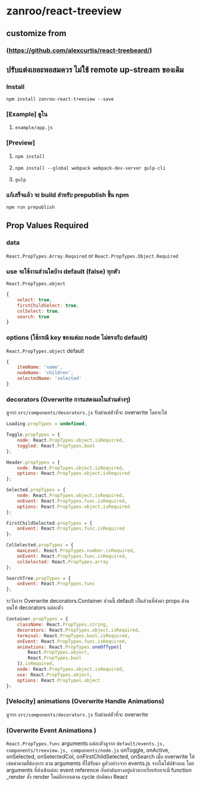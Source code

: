 # zanroo/react-treeview
## customize from
### (https://github.com/alexcurtis/react-treebeard/)

## ปรับแต่งเยอะพอสมควร ไม่ใช้ remote up-stream ของเดิม

### Install

`npm install zanroo-react-treeview --save`

### [Example] ดูใน

1. `example/app.js`

### [Preview]
1. `npm install`

2. `npm install --global webpack webpack-dev-server gulp-cli`

3. `gulp`

### แก้เสร็จแล้ว จะ build สำหรับ prepublish ขึ้น npm
`npm run prepublish`

## Prop Values Required

### data
`React.PropTypes.Array.Required` or `React.PropTypes.Object.Required`

### use จะใช้งานส่วนใดบ้าง default (false) ทุกตัว
`React.PropTypes.object`
```javascript
{
    select: true,
    firstChildSelect: true,
    colSelect: true,
    search: true
}
```

### options (ใช้กรณี key ของแต่ละ node ไม่ตรงกับ default)
`React.PropTypes.object`
default
```javascript
{
	itemName: 'name',
	nodeName: 'children',
	selectedName: 'selected'
}
```

### decorators (Overwrite การแสดงผลในส่วนต่างๆ)
ดูจาก `src/components/decorators.js`
รับต่าแค่ตัวที่จะ overwrite
โดยจะได้
```javascript
Loading.propTypes = undefined;

Toggle.propTypes = {
    node: React.PropTypes.object.isRequired,
    toggled: React.PropTypes.bool
};

Header.propTypes = {
    node: React.PropTypes.object.isRequired,
    options: React.PropTypes.object.isRequired
};

Selected.propTypes = {
    node: React.PropTypes.object.isRequired,
    onEvent: React.PropTypes.func.isRequired,
    options: React.PropTypes.object.isRequired
};

FirstChildSelected.propTypes = {
    onEvent: React.PropTypes.func.isRequired
};

ColSelected.propTypes = {
    maxLevel: React.PropTypes.number.isRequired,
    onEvent: React.PropTypes.func.isRequired,
    colSelected: React.PropTypes.array
};

SearchTree.propTypes = {
    onEvent: React.PropTypes.func
};
```

ระวังการ Overwrite decorators.Container ส่วนนี้ default เป็นส่วนที่ส่งค่า props ด้านบนให้ decorators แต่ละตัว
```javascript
Container.propTypes = {
    className: React.PropTypes.string,
    decorators: React.PropTypes.object.isRequired,
    terminal: React.PropTypes.bool.isRequired,
    onEvent: React.PropTypes.func.isRequired,
    animations: React.PropTypes.oneOfType([
        React.PropTypes.object,
        React.PropTypes.bool
    ]).isRequired,
    node: React.PropTypes.object.isRequired,
    use: React.PropTypes.object,
    options: React.PropTypes.object
};
```

### [Velocity] animations (Overwrite Handle Animations)
ดูจาก `src/components/decorators.js`
รับต่าแค่ตัวที่จะ overwrite

### (Overwrite Event Animations )
`React.PropTypes.func`
arguments แต่ละตัวดูจาก `default/events.js, components/treeview.js, components/node.js`
onToggle, onActive, onSelected, onSelectedCol, onFirstChildSelected, onSearch
เมื่อ overwrite ให้เซตค่าตามที่ต้องการ ตาม arguments ที่ได้รับมา ดูตัวอย่างจาก events.js จากในไฟล์ข้างบน โดย arguments ที่ส่งเข้าแต่ละ event reference กับค่าต้นทางอยู่แล้วหากเรียบร้อยจะมี function _render สั่ง render ใหม่อีกรอบตาม cycle ปกติของ React
